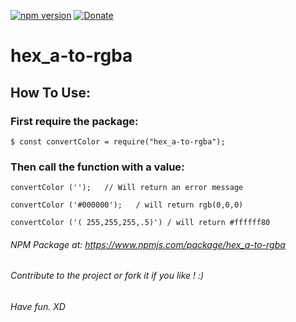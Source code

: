 [![npm version](https://badge.fury.io/js/hex_a-to-rgba.svg)](https://badge.fury.io/js/hex_a-to-rgba)
[![Donate](https://img.shields.io/badge/Donate-PayPal-green.svg)](https://paypal.me/SamirJouni)

# hex_a-to-rgba

## How To Use:

### First require the package:

```
$ const convertColor = require("hex_a-to-rgba");
```

### Then call the function with a value:

```
convertColor ('');   // Will return an error message

convertColor ('#000000');   / will return rgb(0,0,0)

convertColor ('( 255,255,255,.5)') / will return #ffffff80

```





###### NPM Package at: https://www.npmjs.com/package/hex_a-to-rgba

###### Contribute to the project or fork it if you like ! :)

###### Have fun. XD
